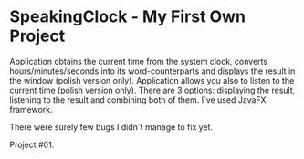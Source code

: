 # SpeakingClock - My First Own Project
Application obtains the current time from the system clock, 
converts hours/minutes/seconds into its word-counterparts 
and displays the result in the window (polish version only).
Application allows you also to listen to the current time (polish version only).
There are 3 options: displaying the result, listening to the result and combining both of them.
I`ve used JavaFX framework.

There were surely few bugs I didn`t manage to fix yet.

Project #01.
